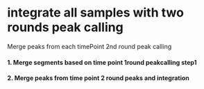 # integrate all samples with two rounds peak calling
Merge peaks from each timePoint 2nd round peak calling

#### 1. Merge segments based on time point 1round peakcalling step1

#### 2. Merge peaks from time point 2 round peaks and integration 
